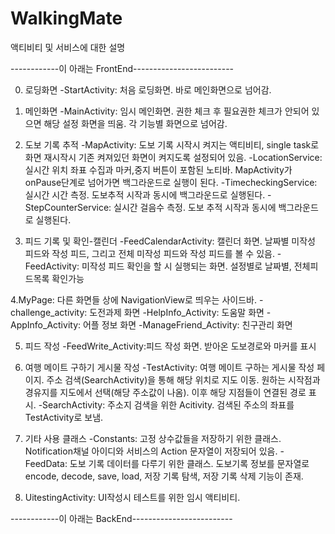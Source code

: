 # WalkingMate

액티비티 및 서비스에 대한 설명

------------이 아래는 FrontEnd-------------------------

0. 로딩화면
-StartActivity: 처음 로딩화면. 바로 메인화면으로 넘어감.

1. 메인화면
-MainActivity: 임시 메인화면. 권한 체크 후 필요권한 체크가 안되어 있으면 해당 설정 화면을 띄움. 각 기능별 화면으로 넘어감.

2. 도보 기록 추적 
 -MapActivity: 도보 기록 시작시 켜지는 액티비티, single task로 화면 재시작시 기존 켜져있던 화면이 켜지도록 설정되어 있음.
 -LocationService: 실시간 위치 좌표 수집과 마커,중지 버튼이 포함된 노티바. MapActivity가 onPause단계로 넘어가면 백그라운드로 실행이 된다.
 -TimecheckingService: 실시간 시간 측정. 도보추적 시작과 동시에 백그라운드로 실행된다.
 -StepCounterService: 실시간 걸음수 측정. 도보 추적 시작과 동시에 백그라운드로 실행된다. 
 
3. 피드 기록 및 확인-캘린더
-FeedCalendarActivity: 캘린더 화면. 날짜별 미작성 피드와 작성 피드, 그리고 전체 미작성 피드와 작성 피드를 볼 수 있음.
-FeedActivity: 미작성 피드 확인을 할 시 실행되는 화면. 설정별로 날짜별, 전체피드목록 확인가능

4.MyPage: 다른 화면들 상에 NavigationView로 띄우는 사이드바.
-challenge_activity: 도전과제 화면
-HelpInfo_Activity: 도움말 화면
-AppInfo_Activity: 어플 정보 화면
-ManageFriend_Activity: 친구관리 화면

5. 피드 작성 
-FeedWrite_Activity:피드 작성 화면. 받아온 도보경로와 마커를 표시

6. 여행 메이트 구하기 게시물 작성
-TestActivity: 여행 메이트 구하는 게시물 작성 페이지. 주소 검색(SearchActivity)을 통해 해당 위치로 지도 이동. 원하는 시작점과 경유지를 지도에서 선택(해당 주소값이 나옴).
               이후 해당 지점들이 연결된 경로 표시.
-SearchActivity: 주소지 검색을 위한 Acitivity. 검색된 주소의 좌표를 TestActivity로 보냄.

7. 기타 사용 클래스
-Constants: 고정 상수값들을 저장하기 위한 클래스. Notification채널 아이디와 서비스의 Action 문자열이 저장되어 있음.
-FeedData: 도보 기록 데이터를 다루기 위한 클래스. 도보기록 정보를 문자열로 encode, decode, save, load, 저장 기록 탐색, 저장 기록 삭제 기능이 존재.

8. UitestingActivity: UI작성시 테스트를 위한 임시 액티비티.




------------이 아래는 BackEnd-------------------------
